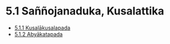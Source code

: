 # 5.1 Saññojanaduka, Kusalattika

* [5.1.1 Kusalākusalapada](5.1/5.1.1.md)
* [5.1.2 Abyākatapada](5.1/5.1.2.md)
